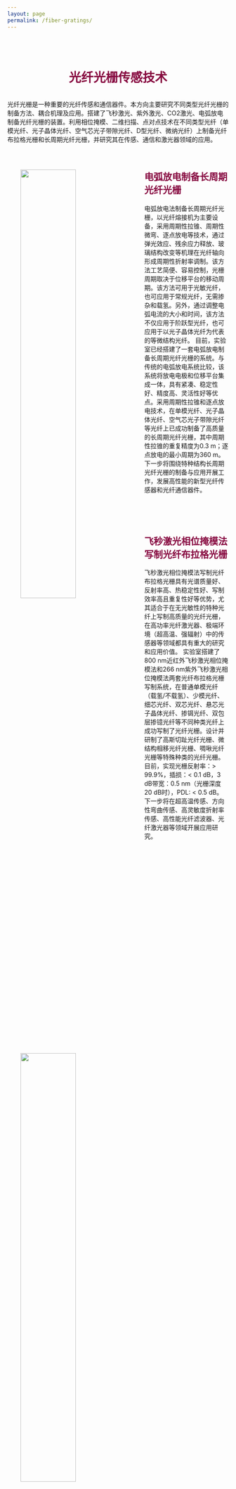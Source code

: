 ```yaml
---
layout: page
permalink: /fiber-gratings/
---
```


<h1 style="color: #870A40; padding-top: 2.9rem; padding-bottom: 0.8rem; text-align:center;">光纤光栅传感技术</h1>

<p>
光纤光栅是一种重要的光纤传感和通信器件。本方向主要研究不同类型光纤光栅的制备方法、耦合机理及应用。搭建了飞秒激光、紫外激光、CO2激光、电弧放电制备光纤光栅的装置。利用相位掩模、二维扫描、点对点技术在不同类型光纤（单模光纤、光子晶体光纤、空气芯光子带隙光纤、D型光纤、微纳光纤）上制备光纤布拉格光栅和长周期光纤光栅，并研究其在传感、通信和激光器领域的应用。
</p>

<div class="wrap clearfix">
    <img src="{{ site.baseurl }}/images/arc.png" style="float: left; width: 50%; margin: 15px; padding: 15px;" >
    <h2 style="color: #870A40;padding-top: 1.9rem;">电弧放电制备长周期光纤光栅</h2> 
    <ul>    
    电弧放电法制备长周期光纤光栅，以光纤熔接机为主要设备，采用周期性拉锥、周期性微弯、逐点放电等技术，通过弹光效应、残余应力释放、玻璃结构改变等机理在光纤轴向形成周期性折射率调制。该方法工艺简便、容易控制，光栅周期取决于位移平台的移动周期。该方法可用于光敏光纤，也可应用于常规光纤，无需掺杂和载氢。另外，通过调整电弧电流的大小和时间，该方法不仅应用于阶跃型光纤，也可应用于以光子晶体光纤为代表的等微结构光纤。
    目前，实验室已经搭建了一套电弧放电制备长周期光纤光栅的系统。与传统的电弧放电系统比较，该系统将放电电极和位移平台集成一体，具有紧凑、稳定性好、精度高、灵活性好等优点。采用周期性拉锥和逐点放电技术，在单模光纤、光子晶体光纤、空气芯光子带隙光纤等光纤上已成功制备了高质量的长周期光纤光栅，其中周期性拉锥的重复精度为0.3 m；逐点放电的最小周期为360 m。
    下一步将围绕特种结构长周期光纤光栅的制备与应用开展工作，发展高性能的新型光纤传感器和光纤通信器件。
    <ul>
</div>

<br>

<div class="wrap clearfix">
    <img src="{{ site.baseurl }}/images/uv.png" style="float: left; width: 50%; margin: 15px; padding: 15px;" >
    <h2 style="color: #870A40;padding-top: 1.9rem;">飞秒激光相位掩模法写制光纤布拉格光栅</h2> 
    <ul>
        飞秒激光相位掩模法写制光纤布拉格光栅具有光谱质量好、反射率高、热稳定性好、写制效率高且重复性好等优势，尤其适合于在无光敏性的特种光纤上写制高质量的光纤光栅，在高功率光纤激光器、极端环境（超高温、强辐射）中的传感器等领域都具有重大的研究和应用价值。
        实验室搭建了800 nm近红外飞秒激光相位掩模法和266 nm紫外飞秒激光相位掩模法两套光纤布拉格光栅写制系统，在普通单模光纤（载氢/不载氢）、少模光纤、细芯光纤、双芯光纤、悬芯光子晶体光纤、掺铒光纤、双包层掺镱光纤等不同种类光纤上成功写制了光纤光栅。设计并研制了高斯切趾光纤光栅、微结构相移光纤光栅、啁啾光纤光栅等特殊种类的光纤光栅。目前，实现光栅反射率：> 99.9%，插损：< 0.1 dB，3 dB带宽：0.5 nm（光栅深度20 dB时），PDL: < 0.5 dB。
        下一步将在超高温传感、方向性弯曲传感、高灵敏度折射率传感、高性能光纤滤波器、光纤激光器等领域开展应用研究。
    </ul>
</div>

<br>
